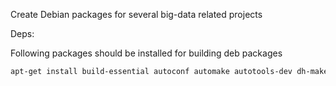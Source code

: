 Create Debian packages for several big-data related projects

Deps:

Following packages should be installed for building deb packages

```bash
apt-get install build-essential autoconf automake autotools-dev dh-make debhelper devscripts fakeroot xutils lintian pbuilder
```